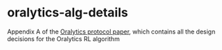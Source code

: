 # oralytics-alg-details
Appendix A of the [Oralytics protocol paper](https://www.sciencedirect.com/science/article/abs/pii/S1551714424000387), which contains all the design decisions for the Oralytics RL algorithm
